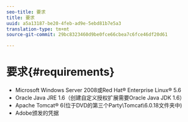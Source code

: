 ```yaml
---
seo-title: 要求
title: 要求
uuid: a5a13187-be20-4feb-ad9e-5ebd81b7e5a3
translation-type: tm+mt
source-git-commit: 29bc8323460d9be0fce66cbea7c6fce46df20d61

---
```



# 要求{#requirements}

* Microsoft Windows Server 2008或Red Hat® Enterprise Linux® 5.6
* Oracle Java JRE 1.6（创建自定义授权扩展需要Oracle Java JDK 1.6）
* Apache Tomcat® 6(位于DVD的第三个Party\Tomcat\6.0.18文件夹中)
* Adobe颁发的凭据

